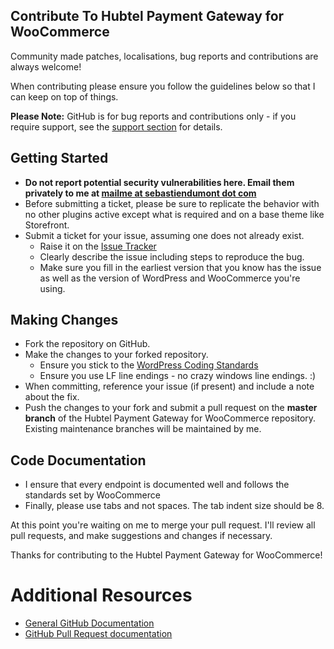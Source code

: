 ## Contribute To Hubtel Payment Gateway for WooCommerce

Community made patches, localisations, bug reports and contributions are always welcome!

When contributing please ensure you follow the guidelines below so that I can keep on top of things.

__Please Note:__ GitHub is for bug reports and contributions only - if you require support, see the [support section](https://github.com/seb86/woocommerce-hubtel-payment-gateway#support) for details.

## Getting Started

* __Do not report potential security vulnerabilities here. Email them privately to me at [mailme at sebastiendumont dot com](mailto:mailme@sebastiendumont.com)__
* Before submitting a ticket, please be sure to replicate the behavior with no other plugins active except what is required and on a base theme like Storefront.
* Submit a ticket for your issue, assuming one does not already exist.
  * Raise it on the [Issue Tracker](https://github.com/seb86/woocommerce-hubtel-payment-gateway/issues)
  * Clearly describe the issue including steps to reproduce the bug.
  * Make sure you fill in the earliest version that you know has the issue as well as the version of WordPress and WooCommerce you're using.

## Making Changes

* Fork the repository on GitHub.
* Make the changes to your forked repository.
  * Ensure you stick to the [WordPress Coding Standards](https://codex.wordpress.org/WordPress_Coding_Standards)
  * Ensure you use LF line endings - no crazy windows line endings. :)
* When committing, reference your issue (if present) and include a note about the fix.
* Push the changes to your fork and submit a pull request on the **master branch** of the Hubtel Payment Gateway for WooCommerce repository. Existing maintenance branches will be maintained by me.

## Code Documentation

* I ensure that every endpoint is documented well and follows the standards set by WooCommerce
* Finally, please use tabs and not spaces. The tab indent size should be 8.

At this point you're waiting on me to merge your pull request. I'll review all pull requests, and make suggestions and changes if necessary.

Thanks for contributing to the Hubtel Payment Gateway for WooCommerce!

# Additional Resources
* [General GitHub Documentation](https://help.github.com/)
* [GitHub Pull Request documentation](https://help.github.com/send-pull-requests/)
